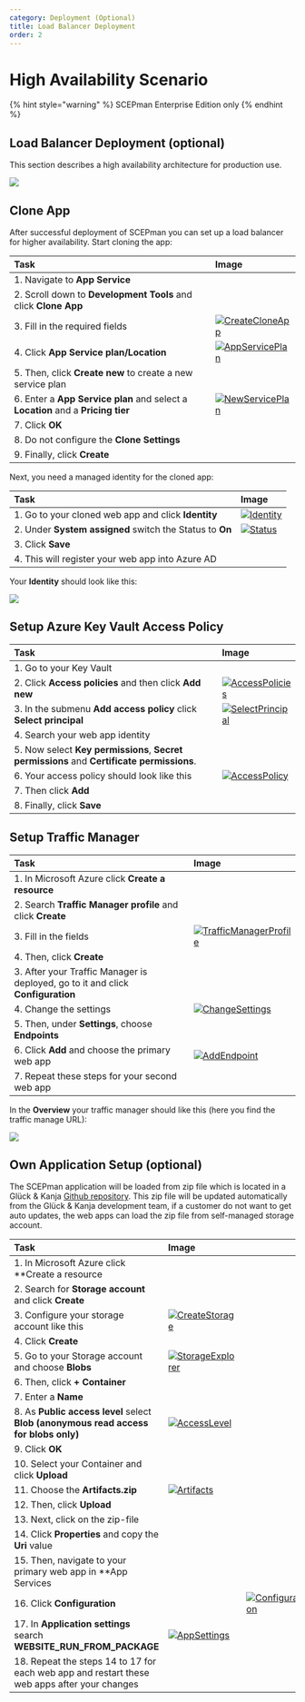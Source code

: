 ```yaml
---
category: Deployment (Optional)
title: Load Balancer Deployment
order: 2
---
```


# High Availability Scenario

{% hint style="warning" %}
SCEPman Enterprise Edition only
{% endhint %}

## Load Balancer Deployment \(optional\)

This section describes a high availability architecture for production use.

![](../.gitbook/assets/scepman_loadbalancer1.png)

## Clone App

After successful deployment of SCEPman you can set up a load balancer for higher availability. Start cloning the app:

| Task | Image |
| :--- | :--- |
| 1. Navigate to **App Service** |  |
| 2. Scroll down to **Development Tools** and click **Clone App** |  |
| 3. Fill in the required fields | [![CreateCloneApp](../.gitbook/assets/scepman_cloneapp1.png)](https://github.com/glueckkanja/gk-scepman-docs/tree/8dd5e83c3dd91576810d6a7f58bb173cb6cc9536/docs/media/scepman_cloneapp1.png) |
| 4. Click **App Service plan/Location** | [![AppServicePlan](../.gitbook/assets/scepman_cloneapp2.png)](https://github.com/glueckkanja/gk-scepman-docs/tree/8dd5e83c3dd91576810d6a7f58bb173cb6cc9536/docs/media/scepman_cloneapp2.png) |
| 5. Then, click **Create new** to create a new service plan |  |
| 6. Enter a **App Service plan** and select a **Location** and a **Pricing tier** | [![NewServicePlan](../.gitbook/assets/scepman_cloneapp3.png)](https://github.com/glueckkanja/gk-scepman-docs/tree/8dd5e83c3dd91576810d6a7f58bb173cb6cc9536/docs/media/scepman_cloneapp3.png) |
| 7. Click **OK** |  |
| 8. Do not configure the **Clone Settings** |  |
| 9. Finally, click **Create** |  |

Next, you need a managed identity for the cloned app:

| Task | Image |
| :--- | :--- |
| 1. Go to your cloned web app and click **Identity** | [![Identity](../.gitbook/assets/scepman_identity1.png)](https://github.com/glueckkanja/gk-scepman-docs/tree/8dd5e83c3dd91576810d6a7f58bb173cb6cc9536/docs/media/scepman_identity1.png) |
| 2. Under **System assigned** switch the Status to **On** | [![Status](../.gitbook/assets/scepman_identity2.png)](https://github.com/glueckkanja/gk-scepman-docs/tree/8dd5e83c3dd91576810d6a7f58bb173cb6cc9536/docs/media/scepman_identity2.png) |
| 3. Click **Save** |  |
| 4. This will register your web app into Azure AD |  |

Your **Identity** should look like this:

![](../.gitbook/assets/scepman_identity3.png)

## Setup Azure Key Vault Access Policy

| Task | Image |
| :--- | :--- |
| 1. Go to your Key Vault |  |
| 2. Click **Access policies** and then click **Add new** | [![AccessPolicies](../.gitbook/assets/scepman_keyvault1.png)](https://github.com/glueckkanja/gk-scepman-docs/tree/8dd5e83c3dd91576810d6a7f58bb173cb6cc9536/docs/media/scepman_keyvault1.png) |
| 3. In the submenu **Add access policy** click **Select principal** | [![SelectPrincipal](../.gitbook/assets/scepman_keyvault2.png)](https://github.com/glueckkanja/gk-scepman-docs/tree/8dd5e83c3dd91576810d6a7f58bb173cb6cc9536/docs/media/scepman_keyvault2.png) |
| 4. Search your web app identity |  |
| 5. Now select **Key permissions**, **Secret permissions** and **Certificate permissions**. |  |
| 6. Your access policy should look like this | [![AccessPolicy](../.gitbook/assets/scepman_keyvault3.png)](https://github.com/glueckkanja/gk-scepman-docs/tree/8dd5e83c3dd91576810d6a7f58bb173cb6cc9536/docs/media/scepman_keyvault3.png) |
| 7. Then click **Add** |  |
| 8. Finally, click **Save** |  |

## Setup Traffic Manager

| Task | Image |
| :--- | :--- |
| 1. In Microsoft Azure click **Create a resource** |  |
| 2. Search **Traffic Manager profile** and click **Create** |  |
| 3. Fill in the fields | [![TrafficManagerProfile](../.gitbook/assets/scepman_trafficmanager1.png)](https://github.com/glueckkanja/gk-scepman-docs/tree/8dd5e83c3dd91576810d6a7f58bb173cb6cc9536/docs/media/scepman_trafficmanager1.png) |
| 4. Then, click **Create** |  |
| 3. After your Traffic Manager is deployed, go to it and click **Configuration** |  |
| 4. Change the settings | [![ChangeSettings](../.gitbook/assets/scepman_trafficmanager2.png)](https://github.com/glueckkanja/gk-scepman-docs/tree/8dd5e83c3dd91576810d6a7f58bb173cb6cc9536/docs/media/scepman_trafficmanager2.png) |
| 5. Then, under **Settings**, choose **Endpoints** |  |
| 6. Click **Add** and choose the primary web app | [![AddEndpoint](../.gitbook/assets/scepman_trafficmanager3.png)](https://github.com/glueckkanja/gk-scepman-docs/tree/8dd5e83c3dd91576810d6a7f58bb173cb6cc9536/docs/media/scepman_trafficmanager3.png) |
| 7. Repeat these steps for your second web app |  |

In the **Overview** your traffic manager should like this \(here you find the traffic manage URL\):

![](../.gitbook/assets/scepman_trafficmanager4.png)

## Own Application Setup \(optional\)

The SCEPman application will be loaded from zip file which is located in a Glück & Kanja [Github repository](https://github.com/glueckkanja/gk-scepman/raw/master/dist/Artifacts.zip). This zip file will be updated automatically from the Glück & Kanja development team, if a customer do not want to get auto updates, the web apps can load the zip file from self-managed storage account.

| Task | Image |  |
| :--- | :--- | :--- |
| 1. In Microsoft Azure click \*\*Create a resource |  |  |
| 2. Search for **Storage account** and click **Create** |  |  |
| 3. Configure your storage account like this | [![CreateStorage](../.gitbook/assets/scepman_storage1.png)](https://github.com/glueckkanja/gk-scepman-docs/tree/8dd5e83c3dd91576810d6a7f58bb173cb6cc9536/docs/media/scepman_storage1.png) |  |
| 4. Click **Create** |  |  |
| 5. Go to your Storage account and choose **Blobs** | [![StorageExplorer](../.gitbook/assets/scepman_storage2.png)](https://github.com/glueckkanja/gk-scepman-docs/tree/8dd5e83c3dd91576810d6a7f58bb173cb6cc9536/docs/media/scepman_storage2.png) |  |
| 6. Then, click **+ Container** |  |  |
| 7. Enter a **Name** |  |  |
| 8. As **Public access level** select **Blob \(anonymous read access for blobs only\)** | [![AccessLevel](../.gitbook/assets/scepman_storage3.png)](https://github.com/glueckkanja/gk-scepman-docs/tree/8dd5e83c3dd91576810d6a7f58bb173cb6cc9536/docs/media/scepman_storage3.png) |  |
| 9. Click **OK** |  |  |
| 10. Select your Container and click **Upload** |  |  |
| 11. Choose the **Artifacts.zip** | [![Artifacts](../.gitbook/assets/scepman_storage4.png)](https://github.com/glueckkanja/gk-scepman-docs/tree/8dd5e83c3dd91576810d6a7f58bb173cb6cc9536/docs/media/scepman_storage4.png) |  |
| 12. Then, click **Upload** |  |  |
| 13. Next, click on the zip-file |  |  |
| 14. Click **Properties** and copy the **Uri** value |  |  |
| 15. Then, navigate to your primary web app in \*\*App Services |  |  |
| 16. Click **Configuration** |  | [![Configuration](../.gitbook/assets/scepman_storage5.png)](https://github.com/glueckkanja/gk-scepman-docs/tree/8dd5e83c3dd91576810d6a7f58bb173cb6cc9536/docs/media/scepman_storage5.png) |
| 17. In **Application settings** search **WEBSITE\_RUN\_FROM\_PACKAGE** | [![AppSettings](../.gitbook/assets/scepman_storage6.png)](https://github.com/glueckkanja/gk-scepman-docs/tree/8dd5e83c3dd91576810d6a7f58bb173cb6cc9536/docs/media/scepman_storage6.png) |  |
| 18. Repeat the steps 14 to 17 for each web app and restart these web apps after your changes |  |  |

